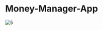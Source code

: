 # Money-Manager-App

![5](https://github.com/VictorImm/Money-Manager-App/assets/94304163/550356b7-8ae1-4854-8f14-a97c2d487361)
